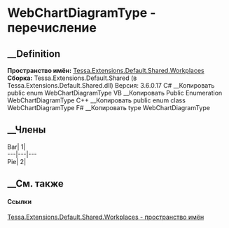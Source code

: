 # WebChartDiagramType - перечисление
##  __Definition
 **Пространство имён:**
[Tessa.Extensions.Default.Shared.Workplaces](N_Tessa_Extensions_Default_Shared_Workplaces.htm)  
 **Сборка:** Tessa.Extensions.Default.Shared (в
Tessa.Extensions.Default.Shared.dll) Версия: 3.6.0.17
C# __Копировать
     public enum WebChartDiagramType
VB __Копировать
     Public Enumeration WebChartDiagramType
C++ __Копировать
     public enum class WebChartDiagramType
F# __Копировать
     type WebChartDiagramType
##  __Члены
Bar| 1|  
---|---|---  
Pie| 2|  
## __См. также
#### Ссылки
[Tessa.Extensions.Default.Shared.Workplaces - пространство
имён](N_Tessa_Extensions_Default_Shared_Workplaces.htm)
